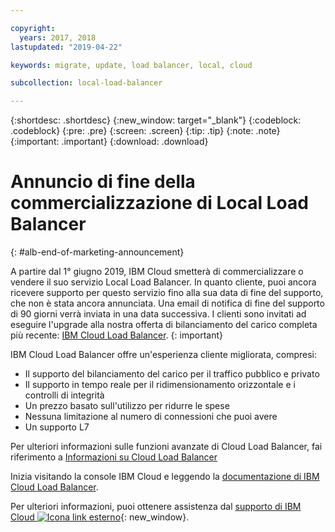 ```yaml
---

copyright:
  years: 2017, 2018
lastupdated: "2019-04-22"

keywords: migrate, update, load balancer, local, cloud

subcollection: local-load-balancer

---
```


{:shortdesc: .shortdesc}
{:new_window: target="_blank"}
{:codeblock: .codeblock}
{:pre: .pre}
{:screen: .screen}
{:tip: .tip}
{:note: .note}
{:important: .important}
{:download: .download}

# Annuncio di fine della commercializzazione di Local Load Balancer
{: #alb-end-of-marketing-announcement}

A partire dal 1° giugno 2019, IBM Cloud smetterà di commercializzare o vendere il suo servizio Local Load Balancer. In quanto cliente, puoi ancora ricevere supporto per questo servizio fino alla sua data di fine del supporto, che non è stata ancora annunciata. Una email di notifica di fine del supporto di 90 giorni verrà inviata in una data successiva. I clienti sono invitati ad eseguire l'upgrade alla nostra offerta di bilanciamento del carico completa più recente: [IBM Cloud Load Balancer](/docs/infrastructure/loadbalancer-service?topic=loadbalancer-service-getting-started).
{: important}

IBM Cloud Load Balancer offre un'esperienza cliente migliorata, compresi:

* Il supporto del bilanciamento del carico per il traffico pubblico e privato
* Il supporto in tempo reale per il ridimensionamento orizzontale e i controlli di integrità
* Un prezzo basato sull'utilizzo per ridurre le spese
* Nessuna limitazione al numero di connessioni che puoi avere
* Un supporto L7

Per ulteriori informazioni sulle funzioni avanzate di Cloud Load Balancer, fai riferimento a [Informazioni su Cloud Load Balancer](/docs/infrastructure/loadbalancer-service?topic=loadbalancer-service-about-ibm-cloud-load-balancer)

Inizia visitando la console IBM Cloud e leggendo la [documentazione di IBM Cloud Load Balancer](/docs/infrastructure/loadbalancer-service?topic=loadbalancer-service-getting-started).

Per ulteriori informazioni, puoi ottenere assistenza dal [supporto di IBM Cloud ![Icona link esterno](../../icons/launch-glyph.svg "Icona link esterno")](https://www.ibm.com/cloud/support){: new_window}.
